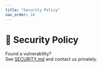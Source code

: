 ```yaml
---
title: "Security Policy"
nav_order: 10
---
```


# 🔐 Security Policy

Found a vulnerability?  
See [SECURITY.md](https://github.com/BordneAI/AutoTechGPT/blob/main/SECURITY.md) and contact us privately.
